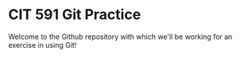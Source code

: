 # CIT 591 Git Practice
Welcome to the Github repository with which we'll be working for an exercise in using Git!
